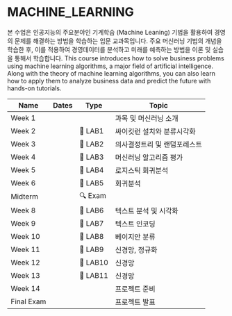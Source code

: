 # MACHINE_LEARNING

본 수업은 인공지능의 주요분야인 기계학습 (Machine Leaning) 기법을 활용하여 경영의 문제를 해결하는 방법을 학습하는 입문 교과목입니다. 주요 머신러닝 기법의 개념을 학습한 후, 이를 적용하여 경영데이터를 분석하고 미래를 예측하는 방법을 이론 및 실습을 통해서 학습합니다. This course introduces how to solve business problems using machine learning algorithms, a major field of artificial intelligence. Along with the theory of machine learning algorithms, you can also learn how to apply them to analyze business data and predict the future with hands-on tutorials. 

|Name                                    |Dates|Type         |Topic                      |
|----------------------------------------|-----|-------------|---------------------------|
|Week 1                                  |     |             |과목 및 머신러닝 소개       |          
|Week 2                                  |     |📌 LAB1      |싸이킷런 설치와 분류시각화  |          
|Week 3                                  |     |📌 LAB2      |의사결정트리 및 랜덤포레스트|         
|Week 4                                  |     |📌 LAB3      |머신러닝 알고리즘 평가      |         
|Week 5                                  |     |📌 LAB4      |로지스틱 회귀분석      |          |
|Week 6                                  |     |📌 LAB5      |회귀분석           |          |
|Midterm                                 |     |🔍 Exam      |               |          |
|Week 8                                  |     |📌 LAB6      |텍스트 분석 및 시각화   |          |
|Week 9                                  |     |📌 LAB7      |텍스트 인코딩        |          |
|Week 10                                 |     |📌 LAB8      |베이지안 분류        |          |
|Week 11                                 |     |📌 LAB9      |신경망, 정규화       |          |
|Week 12                                 |     |📌 LAB10     |신경망            |          |
|Week 13                                 |     |📌 LAB11     |신경망            |          |
|Week 14                                 |     |             |프로젝트 준비        |          |
|Final Exam                              |     |             |프로젝트 발표        |          |

